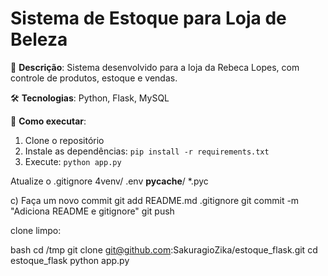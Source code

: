 # Sistema de Estoque para Loja de Beleza  

📌 **Descrição**: Sistema desenvolvido para a loja da Rebeca Lopes, com controle de produtos, estoque e vendas.  

🛠 **Tecnologias**: Python, Flask, MySQL  

🚀 **Como executar**:  
1. Clone o repositório  
2. Instale as dependências: `pip install -r requirements.txt`  
3. Execute: `python app.py`

 Atualize o .gitignore
4venv/
.env
__pycache__/
*.pyc

c) Faça um novo commit
git add README.md .gitignore
git commit -m "Adiciona README e gitignore"
git push

clone limpo:

bash
cd /tmp
git clone git@github.com:SakuragioZika/estoque_flask.git
cd estoque_flask
python app.py
